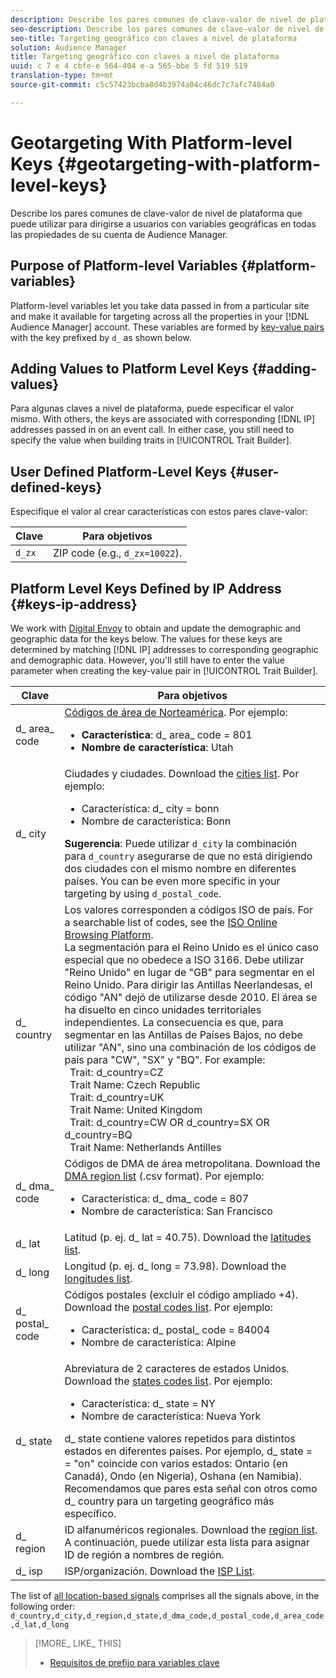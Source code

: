 ```yaml
---
description: Describe los pares comunes de clave-valor de nivel de plataforma que puede utilizar para dirigirse a usuarios con variables geográficas en todas las propiedades de su cuenta de Audience Manager.
seo-description: Describe los pares comunes de clave-valor de nivel de plataforma que puede utilizar para dirigirse a usuarios con variables geográficas en todas las propiedades de su cuenta de Audience Manager.
seo-title: Targeting geográfico con claves a nivel de plataforma
solution: Audience Manager
title: Targeting geográfico con claves a nivel de plataforma
uuid: c 7 e 4 cbfe-e 564-404 e-a 565-bbe 5 fd 519 519
translation-type: tm+mt
source-git-commit: c5c57423bcba8d4b3974a04c46dc7c7afc7484a0

---
```



# Geotargeting With Platform-level Keys {#geotargeting-with-platform-level-keys}

Describe los pares comunes de clave-valor de nivel de plataforma que puede utilizar para dirigirse a usuarios con variables geográficas en todas las propiedades de su cuenta de Audience Manager.

<!-- c_tb_platform_vars.xml -->

## Purpose of Platform-level Variables {#platform-variables}

Platform-level variables let you take data passed in from a particular site and make it available for targeting across all the properties in your [!DNL Audience Manager] account. These variables are formed by [key-value pairs](../../reference/key-value-pairs-explained.md) with the key prefixed by `d_` as shown below.

## Adding Values to Platform Level Keys {#adding-values}

Para algunas claves a nivel de plataforma, puede especificar el valor mismo. With others, the keys are associated with corresponding [!DNL IP] addresses passed in on an event call. In either case, you still need to specify the value when building traits in [!UICONTROL Trait Builder].

## User Defined Platform-Level Keys {#user-defined-keys}

Especifique el valor al crear características con estos pares clave-valor:

| Clave | Para objetivos |
|---|---|
| `d_zx` | ZIP code (e.g., `d_zx=10022`). |

## Platform Level Keys Defined by IP Address {#keys-ip-address}

We work with [Digital Envoy](https://www.digitalenvoy.com/) to obtain and update the demographic and geographic data for the keys below. The values for these keys are determined by matching [!DNL IP] addresses to corresponding geographic and demographic data. However, you'll still have to enter the value parameter when creating the key-value pair in [!UICONTROL Trait Builder].

| Clave | Para objetivos |
|--- |--- |
| d_ area_ code | [Códigos de área de Norteamérica](https://en.wikipedia.org/wiki/List_of_North_American_Numbering_Plan_area_codes). Por ejemplo: <ul><li>**Característica**: d_ area_ code = 801</li><li>**Nombre de característica**: Utah</li></ul> |
| d_ city | Ciudades y ciudades. Download the [cities list](assets/d_city.txt).  Por ejemplo: <ul><li>Característica: d_ city = bonn</li><li>Nombre de característica: Bonn</li></ul> **Sugerencia**: Puede utilizar `d_city` la combinación para `d_country` asegurarse de que no está dirigiendo dos ciudades con el mismo nombre en diferentes países. You can be even more specific in your targeting by using `d_postal_code`. |
| d_ country | Los valores corresponden a códigos ISO de país. For a searchable list of codes, see the [ISO Online Browsing Platform](https://www.iso.org/obp/ui/#home). <br>La segmentación para el Reino Unido es el único caso especial que no obedece a ISO 3166. Debe utilizar "Reino Unido" en lugar de "GB" para segmentar en el Reino Unido. Para dirigir las Antillas Neerlandesas, el código "AN" dejó de utilizarse desde 2010. El área se ha disuelto en cinco unidades territoriales independientes. La consecuencia es que, para segmentar en las Antillas de Países Bajos, no debe utilizar "AN", sino una combinación de los códigos de país para "CW", "SX" y "BQ". For example:  <br>  Trait:  d_country=CZ  <br>  Trait Name: Czech Republic <br>  Trait:  d_country=UK <br>  Trait Name: United Kingdom  <br>  Trait:  d_country=CW OR d_country=SX OR d_country=BQ  <br>  Trait Name: Netherlands Antilles |
| d_ dma_ code | Códigos de DMA de área metropolitana. Download the [DMA region list](assets/DMAregions.csv) (.csv format).  Por ejemplo: <ul><li>Característica: d_ dma_ code = 807</li><li>Nombre de característica: San Francisco</li></ul> |
| d_ lat | Latitud (p. ej. d_ lat = 40.75). Download the [latitudes list](assets/d_lat.txt). |
| d_ long | Longitud (p. ej. d_ long = 73.98). Download the [longitudes list](assets/d_long.txt). |
| d_ postal_ code | Códigos postales (excluir el código ampliado +4). Download the  [postal codes list](assets/d_postal_code.txt).  Por ejemplo: <ul><li>Característica: d_ postal_ code = 84004 </li><li>Nombre de característica: Alpine</li></ul> |
| d_ state | Abreviatura de 2 caracteres de estados Unidos. Download the [states codes list](assets/d_state.txt).  Por ejemplo: <ul><li>Característica: d_ state = NY </li><li>Nombre de característica: Nueva York</li></ul>d_ state contiene valores repetidos para distintos estados en diferentes países. Por ejemplo, d_ state = = "on" coincide con varios estados: Ontario (en Canadá), Ondo (en Nigeria), Oshana (en Namibia). Recomendamos que pares esta señal con otros como d_ country para un targeting geográfico más específico. |
| d_ region | ID alfanuméricos regionales. Download the [region list](assets/Country_RegionCodes_City.csv).  A continuación, puede utilizar esta lista para asignar ID de región a nombres de región. |
| d_ isp | ISP/organización. Download the [ISP List](assets/d_isp.txt). |

The list of [all location-based signals](assets/all.csv) comprises all the signals above, in the following order: `d_country,d_city,d_region,d_state,d_dma_code,d_postal_code,d_area_code,d_lat,d_long`

>[!MORE_ LIKE_ THIS]
>
>* [Requisitos de prefijo para variables clave](../../features/traits/trait-variable-prefixes.md)

